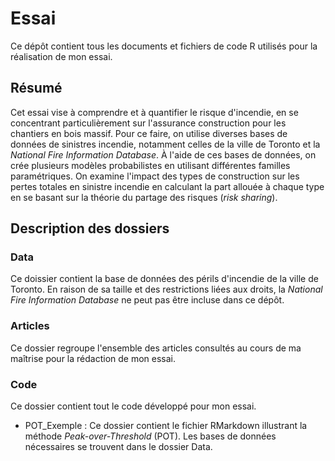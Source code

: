 # Essai
Ce dépôt contient tous les documents et fichiers de code R utilisés pour la réalisation de mon essai.
## Résumé
Cet essai vise à comprendre et à quantifier le risque d'incendie, en se concentrant particulièrement sur l'assurance construction pour les chantiers en bois massif. Pour ce faire, on utilise diverses bases de données de sinistres incendie, notamment celles de la ville de Toronto et la *National Fire Information Database*. À l'aide de ces bases de données, on crée plusieurs modèles probabilistes en utilisant différentes familles paramétriques. On examine l'impact des types de construction sur les pertes totales en sinistre incendie en calculant la part allouée à chaque type en se basant sur la théorie du partage des risques (*risk sharing*).

## Description des dossiers
### Data
Ce doissier contient la base de données des périls d'incendie de la ville de Toronto. En raison de sa taille et des restrictions liées aux droits, la *National Fire Information Database* ne peut pas être incluse dans ce dépôt.

### Articles
Ce dossier regroupe l'ensemble des articles consultés au cours de ma maîtrise pour la rédaction de mon essai.

### Code
Ce dossier contient tout le code développé pour mon essai.

- POT_Exemple :
Ce dossier contient le fichier RMarkdown illustrant la méthode *Peak-over-Threshold* (POT). Les bases de données nécessaires se trouvent dans le dossier Data.
